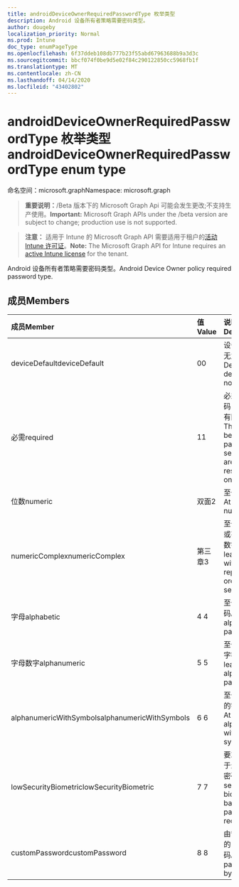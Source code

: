 ```yaml
---
title: androidDeviceOwnerRequiredPasswordType 枚举类型
description: Android 设备所有者策略需要密码类型。
author: dougeby
localization_priority: Normal
ms.prod: Intune
doc_type: enumPageType
ms.openlocfilehash: 6f37ddeb108db777b23f55abd67963688b9a3d3c
ms.sourcegitcommit: bbcf074f0be9d5e02f84c290122850cc5968fb1f
ms.translationtype: MT
ms.contentlocale: zh-CN
ms.lasthandoff: 04/14/2020
ms.locfileid: "43402802"
---
```

# <a name="androiddeviceownerrequiredpasswordtype-enum-type"></a><span data-ttu-id="baa3c-103">androidDeviceOwnerRequiredPasswordType 枚举类型</span><span class="sxs-lookup"><span data-stu-id="baa3c-103">androidDeviceOwnerRequiredPasswordType enum type</span></span>

<span data-ttu-id="baa3c-104">命名空间：microsoft.graph</span><span class="sxs-lookup"><span data-stu-id="baa3c-104">Namespace: microsoft.graph</span></span>

> <span data-ttu-id="baa3c-105">**重要说明：**/Beta 版本下的 Microsoft Graph Api 可能会发生更改;不支持生产使用。</span><span class="sxs-lookup"><span data-stu-id="baa3c-105">**Important:** Microsoft Graph APIs under the /beta version are subject to change; production use is not supported.</span></span>

> <span data-ttu-id="baa3c-106">**注意：** 适用于 Intune 的 Microsoft Graph API 需要适用于租户的[活动 Intune 许可证](https://go.microsoft.com/fwlink/?linkid=839381)。</span><span class="sxs-lookup"><span data-stu-id="baa3c-106">**Note:** The Microsoft Graph API for Intune requires an [active Intune license](https://go.microsoft.com/fwlink/?linkid=839381) for the tenant.</span></span>

<span data-ttu-id="baa3c-107">Android 设备所有者策略需要密码类型。</span><span class="sxs-lookup"><span data-stu-id="baa3c-107">Android Device Owner policy required password type.</span></span>

## <a name="members"></a><span data-ttu-id="baa3c-108">成员</span><span class="sxs-lookup"><span data-stu-id="baa3c-108">Members</span></span>
|<span data-ttu-id="baa3c-109">成员</span><span class="sxs-lookup"><span data-stu-id="baa3c-109">Member</span></span>|<span data-ttu-id="baa3c-110">值</span><span class="sxs-lookup"><span data-stu-id="baa3c-110">Value</span></span>|<span data-ttu-id="baa3c-111">说明</span><span class="sxs-lookup"><span data-stu-id="baa3c-111">Description</span></span>|
|:---|:---|:---|
|<span data-ttu-id="baa3c-112">deviceDefault</span><span class="sxs-lookup"><span data-stu-id="baa3c-112">deviceDefault</span></span>|<span data-ttu-id="baa3c-113">0</span><span class="sxs-lookup"><span data-stu-id="baa3c-113">0</span></span>|<span data-ttu-id="baa3c-114">设备默认值，无意向。</span><span class="sxs-lookup"><span data-stu-id="baa3c-114">Device default value, no intent.</span></span>|
|<span data-ttu-id="baa3c-115">必需</span><span class="sxs-lookup"><span data-stu-id="baa3c-115">required</span></span>|<span data-ttu-id="baa3c-116">1</span><span class="sxs-lookup"><span data-stu-id="baa3c-116">1</span></span>|<span data-ttu-id="baa3c-117">必须设置密码，但类型没有限制。</span><span class="sxs-lookup"><span data-stu-id="baa3c-117">There must be a password set, but there are no restrictions on type.</span></span>|
|<span data-ttu-id="baa3c-118">位数</span><span class="sxs-lookup"><span data-stu-id="baa3c-118">numeric</span></span>|<span data-ttu-id="baa3c-119">双面</span><span class="sxs-lookup"><span data-stu-id="baa3c-119">2</span></span>|<span data-ttu-id="baa3c-120">至少为数值。</span><span class="sxs-lookup"><span data-stu-id="baa3c-120">At least numeric.</span></span>|
|<span data-ttu-id="baa3c-121">numericComplex</span><span class="sxs-lookup"><span data-stu-id="baa3c-121">numericComplex</span></span>|<span data-ttu-id="baa3c-122">第三章</span><span class="sxs-lookup"><span data-stu-id="baa3c-122">3</span></span>|<span data-ttu-id="baa3c-123">至少不带重复或有序序列的数字。</span><span class="sxs-lookup"><span data-stu-id="baa3c-123">At least numeric with no repeating or ordered sequences.</span></span>|
|<span data-ttu-id="baa3c-124">字母</span><span class="sxs-lookup"><span data-stu-id="baa3c-124">alphabetic</span></span>|<span data-ttu-id="baa3c-125">4 </span><span class="sxs-lookup"><span data-stu-id="baa3c-125">4</span></span>|<span data-ttu-id="baa3c-126">至少为字母密码。</span><span class="sxs-lookup"><span data-stu-id="baa3c-126">At least alphabetic password.</span></span>|
|<span data-ttu-id="baa3c-127">字母数字</span><span class="sxs-lookup"><span data-stu-id="baa3c-127">alphanumeric</span></span>|<span data-ttu-id="baa3c-128">5 </span><span class="sxs-lookup"><span data-stu-id="baa3c-128">5</span></span>|<span data-ttu-id="baa3c-129">至少为字母数字密码</span><span class="sxs-lookup"><span data-stu-id="baa3c-129">At least alphanumeric password</span></span>|
|<span data-ttu-id="baa3c-130">alphanumericWithSymbols</span><span class="sxs-lookup"><span data-stu-id="baa3c-130">alphanumericWithSymbols</span></span>|<span data-ttu-id="baa3c-131">6 </span><span class="sxs-lookup"><span data-stu-id="baa3c-131">6</span></span>|<span data-ttu-id="baa3c-132">至少带有符号的字母数字。</span><span class="sxs-lookup"><span data-stu-id="baa3c-132">At least alphanumeric with symbols.</span></span>|
|<span data-ttu-id="baa3c-133">lowSecurityBiometric</span><span class="sxs-lookup"><span data-stu-id="baa3c-133">lowSecurityBiometric</span></span>|<span data-ttu-id="baa3c-134">7 </span><span class="sxs-lookup"><span data-stu-id="baa3c-134">7</span></span>|<span data-ttu-id="baa3c-135">要求低安全基于生物特征的密码。</span><span class="sxs-lookup"><span data-stu-id="baa3c-135">Low security biometrics based password required.</span></span>|
|<span data-ttu-id="baa3c-136">customPassword</span><span class="sxs-lookup"><span data-stu-id="baa3c-136">customPassword</span></span>|<span data-ttu-id="baa3c-137">8 </span><span class="sxs-lookup"><span data-stu-id="baa3c-137">8</span></span>|<span data-ttu-id="baa3c-138">由管理员设置的自定义密码。</span><span class="sxs-lookup"><span data-stu-id="baa3c-138">Custom password set by the admin.</span></span>|



